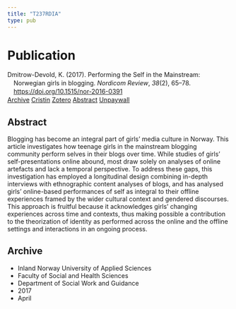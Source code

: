 ```yaml
---
title: "T237RDIA"
type: pub
---
```

<h1>Publication</h1>
<article id="csl-bib-container-T237RDIA" class="csl-bib-container">
  <div class="csl-bib-body" style="line-height: 1.35; padding-left: 1em; text-indent:-1em;">
  <div class="csl-entry">Dmitrow-Devold, K. (2017). Performing the Self in the Mainstream: Norwegian girls in blogging. <i>Nordicom Review</i>, <i>38</i>(2), 65&#x2013;78. <a href="https://doi.org/10.1515/nor-2016-0391">https://doi.org/10.1515/nor-2016-0391</a></div>
</div>
  <div class="csl-bib-buttons">
    <a href="#taxonomy-article-T237RDIA" class="csl-bib-button">Archive</a>
    <a href="https://app.cristin.no/results/show.jsf?id=1463796" alt="Cristin URL" class="csl-bib-button">Cristin</a>
    <a href="http://zotero.org/groups/5402882/items/T237RDIA" alt="Zotero URL" class="csl-bib-button">Zotero</a>
    <a href="#abstract-article-T237RDIA" class="csl-bib-button">Abstract</a>
    <a href="https://content.sciendo.com/downloadpdf/journals/nor/38/2/article-p65.pdf" class="csl-bib-button">Unpaywall</a>
  </div>
  <div id="csl-bib-meta-container-T237RDIA"></div>
</article>
<div id="csl-bib-meta-T237RDIA" class="csl-bib-meta">
  <article id="abstract-article-T237RDIA" class="abstract-article">
    <h1>Abstract</h1>
    Blogging has become an integral part of girls’ media culture in Norway. This article investigates how teenage girls in the mainstream blogging community perform selves in their blogs over time. While studies of girls’ self-presentations online abound, most draw solely on analyses of online artefacts and lack a temporal perspective. To address these gaps, this investigation has employed a longitudinal design combining in-depth interviews with ethnographic content analyses of blogs, and has analysed girls’ online-based performances of self as integral to their offline experiences framed by the wider cultural context and gendered discourses. This approach is fruitful because it acknowledges girls’ changing experiences across time and contexts, thus making possible a contribution to the theorization of identity as performed across the online and the offline settings and interactions in an ongoing process.
  </article>
  <article id="taxonomy-article-T237RDIA" class="taxonomy-article">
    <h1>Archive</h1>
    <ul>
      <li>Inland Norway University of Applied Sciences</li>
      <li>Faculty of Social and Health Sciences</li>
      <li>Department of Social Work and Guidance</li>
      <li>2017</li>
      <li>April</li>
    </ul>
  </article>
</div>
